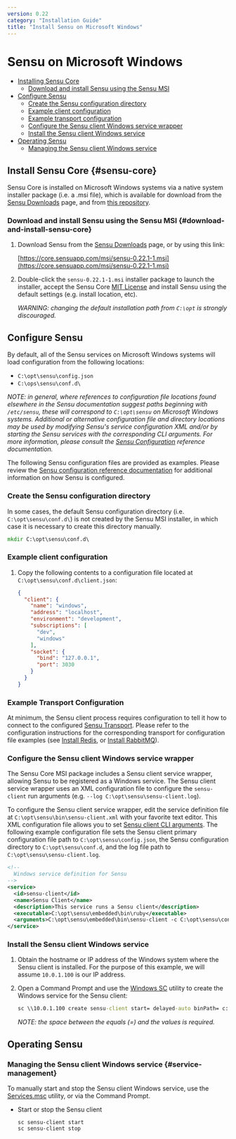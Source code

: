 ```yaml
---
version: 0.22
category: "Installation Guide"
title: "Install Sensu on Microsoft Windows"
---
```


# Sensu on Microsoft Windows

- [Installing Sensu Core](#sensu-core)
  - [Download and install Sensu using the Sensu MSI](#download-and-install-sensu-core)
- [Configure Sensu](#configure-sensu)
  - [Create the Sensu configuration directory](#create-the-sensu-configuration-directory)
  - [Example client configuration](#example-client-configuration)
  - [Example transport configuration](#example-transport-configuration)
  - [Configure the Sensu client Windows service wrapper](#configure-the-sensu-client-windows-service-wrapper)
  - [Install the Sensu client Windows service](#install-the-sensu-client-windows-service)
- [Operating Sensu](#operating-sensu)
  - [Managing the Sensu client Windows service](#service-management)

## Install Sensu Core {#sensu-core}

Sensu Core is installed on Microsoft Windows systems via a native system
installer package (i.e. a .msi file), which is available for download from the
[Sensu Downloads][download] page, and from [this repository][msi-repo].

### Download and install Sensu using the Sensu MSI {#download-and-install-sensu-core}

1. Download Sensu from the [Sensu Downloads][download] page, or by using this
   link:

   [https://core.sensuapp.com/msi/sensu-0.22.1-1.msi](https://core.sensuapp.com/msi/sensu-0.22.1-1.msi)

2. Double-click the `sensu-0.22.1-1.msi` installer package to launch the
   installer, accept the Sensu Core [MIT License][mit-license] and install Sensu
   using the default settings (e.g. install location, etc).

   _WARNING: changing the default installation path from `C:\opt` is strongly
   discouraged._

## Configure Sensu

By default, all of the Sensu services on Microsoft Windows systems will load
configuration from the following locations:

- `C:\opt\sensu\config.json`
- `C:\ops\sensu\conf.d\`

_NOTE: in general, where references to configuration file locations found
elsewhere in the Sensu documentation suggest paths beginning with `/etc/sensu`,
these will correspond to `C:\opt\sensu` on Microsoft Windows systems. Additional
or alternative configuration file and directory locations may be used by
modifying Sensu's service configuration XML and/or by starting the Sensu
services with the corresponding CLI arguments. For more information, please
consult the [Sensu Configuration](configuration) reference documentation._

The following Sensu configuration files are provided as examples. Please review
the [Sensu configuration reference documentation](configuration) for additional
information on how Sensu is configured.

### Create the Sensu configuration directory

In some cases, the default Sensu configuration directory (i.e.
`C:\opt\sensu\conf.d\`) is not created by the Sensu MSI installer, in which case
it is necessary to create this directory manually.

~~~ cmd
mkdir C:\opt\sensu\conf.d\
~~~

### Example client configuration

1. Copy the following contents to a configuration file located at
   `C:\opt\sensu\conf.d\client.json`:

   ~~~ json
   {
     "client": {
       "name": "windows",
       "address": "localhost",
       "environment": "development",
       "subscriptions": [
         "dev",
         "windows"
       ],
       "socket": {
         "bind": "127.0.0.1",
         "port": 3030
       }
     }
   }
   ~~~

### Example Transport Configuration

At minimum, the Sensu client process requires configuration to tell it how to
connect to the configured [Sensu Transport](transport). Please refer to the
configuration instructions for the corresponding transport for configuration
file examples (see [Install Redis](install-redis), or [Install
RabbitMQ](install-rabbitmq)).

### Configure the Sensu client Windows service wrapper

The Sensu Core MSI package includes a Sensu client service wrapper, allowing
Sensu to be registered as a Windows service. The Sensu client service wrapper
uses an XML configuration file to configure the `sensu-client` run arguments
(e.g. `--log C:\opt\sensu\sensu-client.log`).

To configure the Sensu client service wrapper, edit the service definition file
at `C:\opt\sensu\bin\sensu-client.xml` with your favorite text editor. This XML
configuration file allows you to set [Sensu client CLI arguments][cli-args]. The
following example configuration file sets the Sensu client primary
configuration file path to `C:\opt\sensu\config.json`, the Sensu configuration
directory to `C:\opt\sensu\conf.d`, and the log file path to
`C:\opt\sensu\sensu-client.log`.

~~~ xml
<!--
  Windows service definition for Sensu
-->
<service>
  <id>sensu-client</id>
  <name>Sensu Client</name>
  <description>This service runs a Sensu client</description>
  <executable>C:\opt\sensu\embedded\bin\ruby</executable>
  <arguments>C:\opt\sensu\embedded\bin\sensu-client -c C:\opt\sensu\config.json -d C:\opt\sensu\conf.d -l C:\opt\sensu\sensu-client.log</arguments>
</service>
~~~

### Install the Sensu client Windows service

1. Obtain the hostname or IP address of the Windows system where the Sensu
   client is installed. For the purpose of this example, we will assume
   `10.0.1.100` is our IP address.

2. Open a Command Prompt and use the [Windows SC][sc] utility to create the
   Windows service for the Sensu client:

   ~~~ cmd
   sc \\10.0.1.100 create sensu-client start= delayed-auto binPath= c:\opt\sensu\bin\sensu-client.exe DisplayName= "Sensu Client"
   ~~~

   _NOTE: the space between the equals (=) and the values is required._

## Operating Sensu

### Managing the Sensu client Windows service {#service-management}

To manually start and stop the Sensu client Windows service, use the
[Services.msc][msc] utility, or via the Command Prompt.

- Start or stop the Sensu client

  ~~~ shell
  sc sensu-client start
  sc sensu-client stop
  ~~~


[download]:             https://sensuapp.org/download
[msi-repo]:             https://core.sensuapp.com/msi/
[mit-license]:          https://sensuapp.org/mit-license
[cli-args]:             configuration#sensu-service-cli-arguments
[sc]:                   https://technet.microsoft.com/en-us/library/bb490995.aspx
[msc]:                  https://technet.microsoft.com/en-us/library/cc755249.aspx
